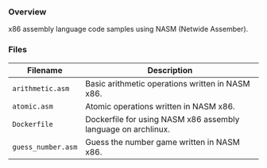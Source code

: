 ### Overview

x86 assembly language code samples using NASM (Netwide Assember).

### Files

| Filename           | Description                                                   |
|--------------------|---------------------------------------------------------------|
| `arithmetic.asm`   | Basic arithmetic operations written in NASM x86.              |
| `atomic.asm`       | Atomic operations written in NASM x86.                        |
| `Dockerfile`       | Dockerfile for using NASM x86 assembly language on archlinux. |
| `guess_number.asm` | Guess the number game written in NASM x86.                    |